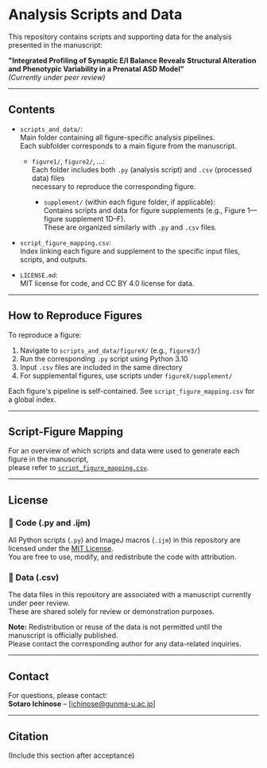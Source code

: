 # Analysis Scripts and Data

This repository contains scripts and supporting data for the analysis presented in the manuscript:

**"Integrated Profiling of Synaptic E/I Balance Reveals Structural Alteration and Phenotypic Variability in a Prenatal ASD Model"**  
*(Currently under peer review)*

---

## Contents

- `scripts_and_data/`:  
  Main folder containing all figure-specific analysis pipelines.  
  Each subfolder corresponds to a main figure from the manuscript.

  - `figure1/`, `figure2/`, ...:  
    Each folder includes both `.py` (analysis script) and `.csv` (processed data) files  
    necessary to reproduce the corresponding figure.

    - `supplement/` (within each figure folder, if applicable):  
      Contains scripts and data for figure supplements (e.g., Figure 1—figure supplement 1D–F).  
      These are organized similarly with `.py` and `.csv` files.

- `script_figure_mapping.csv`:  
  Index linking each figure and supplement to the specific input files, scripts, and outputs.

- `LICENSE.md`:  
  MIT license for code, and CC BY 4.0 license for data.

---

## How to Reproduce Figures

To reproduce a figure:

1. Navigate to `scripts_and_data/figureX/` (e.g., `figure3/`)
2. Run the corresponding `.py` script using Python 3.10
3. Input `.csv` files are included in the same directory
4. For supplemental figures, use scripts under `figureX/supplement/`

Each figure's pipeline is self-contained. See `script_figure_mapping.csv` for a global index.

---

## Script-Figure Mapping

For an overview of which scripts and data were used to generate each figure in the manuscript,  
please refer to [`script_figure_mapping.csv`](./script_figure_mapping.csv).

---

## License

### 🔹 Code (.py and .ijm)

All Python scripts (`.py`) and ImageJ macros (`.ijm`) in this repository are licensed under the [MIT License](LICENSE.md).  
You are free to use, modify, and redistribute the code with attribution.

### 🔹 Data (.csv)

The data files in this repository are associated with a manuscript currently under peer review.  
These are shared solely for review or demonstration purposes.

**Note:** Redistribution or reuse of the data is not permitted until the manuscript is officially published.  
Please contact the corresponding author for any data-related inquiries.

---

## Contact

For questions, please contact:  
**Sotaro Ichinose** – [ichinose@gunma-u.ac.jp]

---

## Citation

(Include this section after acceptance)

